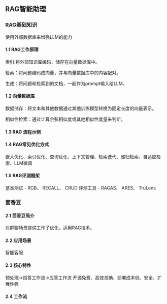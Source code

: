 ## RAG智能助理
### RAG基础知识
使用外部数据库来增强LLM的能力
#### 1.1 RAG工作原理
索引:将外部知识库编码，储存在向量数据库中。

检索：将问题编码成向量，并与向量数据库中的内容配对。

生成：将问题和检索到的文档，一起作为prompt输入给LLM。
#### 1.2 向量数据库
数据储存：将文本和其他数据通过其他训练模型转换为固定长度的向量表示。

相似性检索：通过计算余弦相似度或其他相似性度量来判断。

#### 1.3 RAG 流程示例 

#### 1.4 RAG常见优化方式
嵌入优化、索引优化、查询优化、上下文管理、检索迭代、递归检索、自适应检索、LLM微调

#### 1.5 RAG评测框架
基准测试 - RGB、 RECALL、 CRUD
评测工具 - RAGAS、 ARES、 TruLens

### 茴香豆
#### 2.1 茴香豆简介
对群聊场景提供工作了优化。运用RAG技术。
#### 2.2 应用场景
智能客服
#### 2.3 核心特性
预处理->拒答工作流->应答工作流
开源免费、高效准确、部署成本低、安全、扩展性强

#### 2.4 工作流
